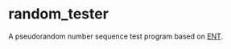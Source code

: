 # random_tester
A pseudorandom number sequence test program based on [ENT](https://www.fourmilab.ch/random/).
